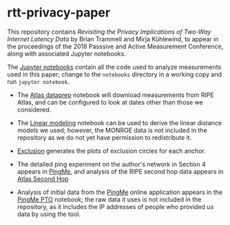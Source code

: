 # rtt-privacy-paper

This repository contains *Revisiting the Privacy Implications of Two-Way Internet Latency Data* by Brian Trammell and Mirja Kühlewind, to appear in the proceedings of the 2018 Passsive and Active Measurement Conference, along with associated Jupyter notebooks.

The [Jupyter notebooks](https://github.com/mami-project/rtt-privacy-paper/tree/master/notebooks) contain all the code used to analyze measurements used in this paper; change to the `notebooks` directory in a working copy and run `jupyter notebook`. 

- The [Atlas dataprep](https://github.com/mami-project/rtt-privacy-paper/blob/master/notebooks/atlas_dataprep.ipynb)
  notebook will download measurements from RIPE Atlas, and can be configured
  to look at dates other than those we considered. 

- The [Linear modeling](https://github.com/mami-project/rtt-privacy-paper/blob/master/notebooks/linear_modeling.ipynb)
  notebook can be used to derive the linear distance models we used; however, the MONROE data is not included in the repository as we do not yet have permission to redistribute it.

- [Exclusion](https://github.com/mami-project/rtt-privacy-paper/blob/master/notebooks/exclusion_geoloc.ipynb)
  generates the plots of exclusion circles for each anchor.

- The detailed ping experiment on the author's network in Section 4 appears in
  [PingMe](https://github.com/mami-project/rtt-privacy-paper/blob/master/notebooks/pingme.ipynb),
  and analysis of the RIPE second hop data appears in [Atlas Second
  Hop](https://github.com/mami-project/rtt-privacy-paper/blob/master/notebooks/atlas_second_hop.ipynb)

- Analysis of initial data from the
  [PingMe](https://pingme.pto.mami-project.eu) online application appears in
  the [PingMe PTO](https://github.com/mami-project/rtt-privacy-paper/blob/master/notebooks/pingme_pto.ipynb)
  notebook; the raw data it uses is not included in the repository, as it
  includes the IP addresses of people who provided us data by using the tool.
